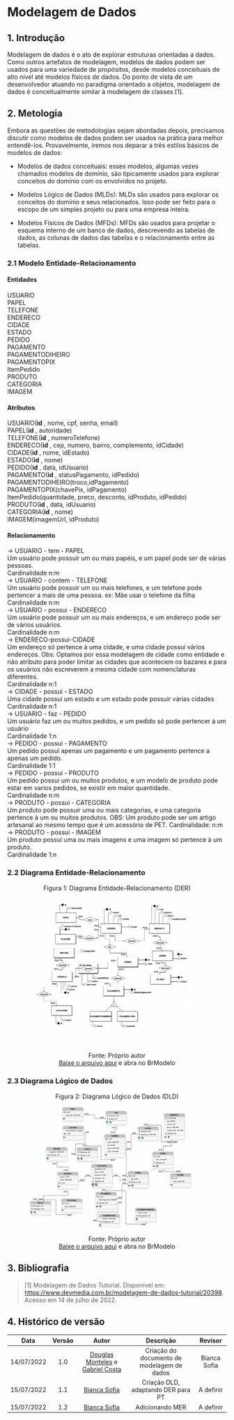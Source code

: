 # Modelagem de Dados

## 1. Introdução
Modelagem de dados é o ato de explorar estruturas orientadas a dados. Como outros artefatos de modelagem, modelos de dados podem ser usados para uma variedade de propósitos, desde modelos conceituais de alto nível até modelos físicos de dados. Do ponto de vista de um desenvolvedor atuando no paradigma orientado a objetos, modelagem de dados é conceitualmente similar à modelagem de classes [1].

## 2. Metologia
Embora as questões de metodologias sejam abordadas depois, precisamos discutir como modelos de dados podem ser usados na prática para melhor entendê-los. Provavelmente, iremos nos deparar a três estilos básicos de modelos de dados:

- Modelos de dados conceituais: esses modelos, algumas vezes chamados modelos de domínio, são tipicamente usados para explorar conceitos do domínio com os envolvidos no projeto.
  
- Modelos Lógico de Dados (MLDs): MLDs são usados para explorar os conceitos do domínio e seus relacionados. Isso pode ser feito para o escopo de um simples projeto ou para uma empresa inteira. 

- Modelos Físicos de Dados (MFDs): MFDs são usados para projetar o esquema interno de um banco de dados, descrevendo as tabelas de dados, as colunas de dados das tabelas e o relacionamento entre as tabelas. 

### 2.1 Modelo Entidade-Relacionamento
  
#### Entidades

USUARIO
<br>
PAPEL
<br>
TELEFONE
<br>
ENDERECO
<br>
CIDADE
<br>
ESTADO
<br>
PEDIDO
<br>
PAGAMENTO
<br>
PAGAMENTODIHEIRO
<br>
PAGAMENTOPIX
<br>
ItemPedido
<br>
PRODUTO
<br>
CATEGORIA
<br>
IMAGEM

#### Atributos

USUARIO(**id** , nome, cpf, senha, email)
<br>
PAPEL(**id** , autoridade)
<br>
TELEFONE(**id** , numeroTelefone)
<br>
ENDERECO(**id** , cep, numero, bairro, complemento, idCidade)
<br>
CIDADE(**id** , nome, idEstado)
<br>
ESTADO(**id** , nome)
<br>
PEDIDO(**id** , data, idUsuario)
<br>
PAGAMENTO(**id** , statusPagamento, idPedido)
<br>
PAGAMENTODIHEIRO(troco,idPagamento)
<br>
PAGAMENTOPIX(chavePix, idPagamento)
<br>
ItemPedido(quantidade, preco, desconto, idProduto, idPedido)
<br>
PRODUTO(**id** , data, idUsuario)
<br>
CATEGORIA(**id** , nome)
<br>
IMAGEM(imagemUrl, idProduto)
<br>

#### Relacionamento

-> USUARIO - tem - PAPEL
<br>
Um usuário pode possuir um ou mais papéis, e um papel pode ser de várias pessoas.
<br>
Cardinalidade n:m
<br>
-> USUARIO - contem - TELEFONE
<br>
Um usuário pode possuir um ou mais telefones, e um telefone pode pertencer a mais de uma pessoa. ex: Mãe usar o telefone da filha
<br>
Cardinalidade n:m
<br>
-> USUARIO - possui - ENDERECO
<br>
Um usuário pode possuir um ou mais endereços, e um endereço pode ser de vários usuários.
<br>
Cardinalidade n:m
<br>
-> ENDERECO-possui-CIDADE
<br>
Um endereço só pertence à uma cidade, e uma cidade possui vários endereços.
Obs: Optamos por essa modelagem de cidade como entidade e não atributo para poder limitar as cidades que acontecem
os bazares e para os usuários não escreverem a mesma cidade com nomenclaturas diferentes.
<br>
Cardinalidade n:1
<br>
-> CIDADE - possui - ESTADO
<br>
Uma cidade possui um estado e um estado pode possuir várias cidades
<br>
Cardinalidade n:1
<br>
-> USUARIO - faz - PEDIDO
<br>
Um usuário faz um ou muitos pedidos, e um pedido só pode pertencer à um  usuário
<br>
Cardinalidade 1:n
<br>
-> PEDIDO - possui - PAGAMENTO
<br>
Um pedido possui apenas um pagamento e um pagamento pertence a apenas um pedido. 
<br>
Cardinalidade 1:1
<br>
-> PEDIDO - possui - PRODUTO
<br>
Um pedido possui um ou muitos produtos, e um modelo de produto pode estar em varios pedidos, se existir em maior quantidade.
<br>
Cardinalidade n:m
<br>
-> PRODUTO - possui - CATEGORIA
<br>
Um produto pode possuir uma ou mais categorias, e uma categoria pertence à um ou muitos produtos. OBS: 
Um produto pode ser um artigo artesanal ao mesmo tempo que é um acessório de PET.
Cardinalidade: n:m
<br>
-> PRODUTO - possui - IMAGEM
<br>
Um produto possui uma ou mais imagens e uma imagem só pertence à um produto.
<br>
Cardinalidade 1:n

### 2.2 Diagrama Entidade-Relacionamento

<figure>
  <figcaption style="text-align: center !important">
    Figura 1: Diagrama Entidade-Relacionamento (DER)
  </figcaption>

  ![Diagrama de Classes](../img/Diagramas/DER.png)

  <figcaption style="text-align: center !important">
    Fonte: Próprio autor<br>
    <a href="../../docs/img/Diagramas/DiagramaEntidadeRelacionamento.brM3" download>Baixe o arquivo aqui</a> e abra no BrModelo
  </figcaption>
</figure>

### 2.3 Diagrama Lógico de Dados
<figure>
  <figcaption style="text-align: center !important">
    Figura 2: Diagrama Lógico de Dados (DLD)
  </figcaption>

  ![Diagrama de Classes](../img/Diagramas/DLD.png)

  <figcaption style="text-align: center !important">
    Fonte: Próprio autor<br>
    <a href="../../docs/img/Diagramas/DiagramaLogicoDados.brM3" download>Baixe o arquivo aqui</a> e abra no BrModelo
  </figcaption>
</figure>



## 3. Bibliografia

> [1] Modelagem de Dados Tutorial. Disponível em: <https://www.devmedia.com.br/modelagem-de-dados-tutorial/20398>. Acesso em 14 de julho de 2022.

## 4. Histórico de versão
| Data | Versão | Autor | Descrição | Revisor |
| :-: | :-: | :-: | :-: | :-: |
| 14/07/2022 | 1.0 | [Douglas Monteles](https://github.com/DouglasMonteles) e [Gabriel Costa](https://github.com/GabrielCostaDeOliveira) | Criação do documento de modelagem de dados |Bianca Sofia |
| 15/07/2022 | 1.1 | [Bianca Sofia](https://github.com/biancasofia)| Criação DLD, adaptando DER para PT | A definir |
| 15/07/2022 | 1.2 | [Bianca Sofia](https://github.com/biancasofia)| Adicionando MER | A definir |